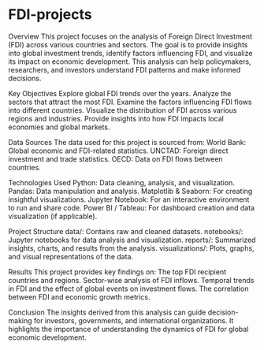 # FDI-projects
Overview
This project focuses on the analysis of Foreign Direct Investment (FDI) across various countries and sectors. The goal is to provide insights into global investment trends, identify factors influencing FDI, and visualize its impact on economic development. This analysis can help policymakers, researchers, and investors understand FDI patterns and make informed decisions.

Key Objectives
Explore global FDI trends over the years.
Analyze the sectors that attract the most FDI.
Examine the factors influencing FDI flows into different countries.
Visualize the distribution of FDI across various regions and industries.
Provide insights into how FDI impacts local economies and global markets.

Data Sources
The data used for this project is sourced from:
World Bank: Global economic and FDI-related statistics.
UNCTAD: Foreign direct investment and trade statistics.
OECD: Data on FDI flows between countries.

Technologies Used
Python: Data cleaning, analysis, and visualization.
Pandas: Data manipulation and analysis.
Matplotlib & Seaborn: For creating insightful visualizations.
Jupyter Notebook: For an interactive environment to run and share code.
Power BI / Tableau: For dashboard creation and data visualization (if applicable).

Project Structure
data/: Contains raw and cleaned datasets.
notebooks/: Jupyter notebooks for data analysis and visualization.
reports/: Summarized insights, charts, and results from the analysis.
visualizations/: Plots, graphs, and visual representations of the data.

Results
This project provides key findings on:
The top FDI recipient countries and regions.
Sector-wise analysis of FDI inflows.
Temporal trends in FDI and the effect of global events on investment flows.
The correlation between FDI and economic growth metrics.

Conclusion
The insights derived from this analysis can guide decision-making for investors, governments, and international organizations. It highlights the importance of understanding the dynamics of FDI for global economic development.
